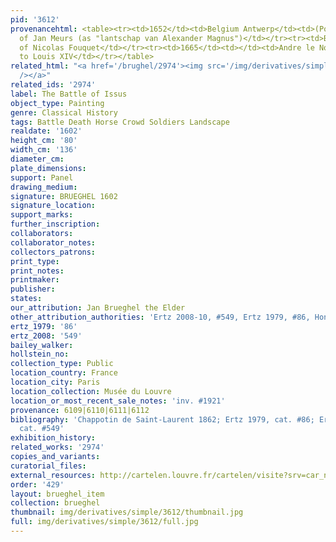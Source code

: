 ```yaml
---
pid: '3612'
provenancehtml: <table><tr><td>1652</td><td>Belgium Antwerp</td><td>(Possibly) Collection
  of Jan Meurs (as "lantschap van Alexander Magnus")</td></tr><tr><td>Before 1661</td><td>France</td><td>Collection
  of Nicolas Fouquet</td></tr><tr><td>1665</td><td></td><td>Andre le Notre</td></tr><tr><td>1693</td><td></td><td>Left
  to Louis XIV</td></tr></table>
related_html: "<a href='/brughel/2974'><img src='/img/derivatives/simple/2974/thumbnail.jpg'
  /></a>"
related_ids: '2974'
label: The Battle of Issus
object_type: Painting
genre: Classical History
tags: Battle Death Horse Crowd Soldiers Landscape
realdate: '1602'
height_cm: '80'
width_cm: '136'
diameter_cm:
plate_dimensions:
support: Panel
drawing_medium:
signature: BRUEGHEL 1602
signature_location:
support_marks:
further_inscription:
collaborators:
collaborator_notes:
collectors_patrons:
print_type:
print_notes:
printmaker:
publisher:
states:
our_attribution: Jan Brueghel the Elder
other_attribution_authorities: 'Ertz 2008-10, #549, Ertz 1979, #86, Honig database'
ertz_1979: '86'
ertz_2008: '549'
bailey_walker:
hollstein_no:
collection_type: Public
location_country: France
location_city: Paris
location_collection: Musée du Louvre
location_or_most_recent_sale_notes: 'inv. #1921'
provenance: 6109|6110|6111|6112
bibliography: 'Chappotin de Saint-Laurent 1862; Ertz 1979, cat. #86; Ertz 2008-10,
  cat. #549'
exhibition_history:
related_works: '2974'
copies_and_variants:
curatorial_files:
external_resources: http://cartelen.louvre.fr/cartelen/visite?srv=car_not_frame&idNotice=24248&langue=en
order: '429'
layout: brueghel_item
collection: brueghel
thumbnail: img/derivatives/simple/3612/thumbnail.jpg
full: img/derivatives/simple/3612/full.jpg
---
```

